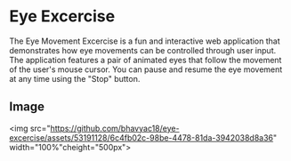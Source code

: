 # Eye Excercise
The Eye Movement Excercise is a fun and interactive web application that demonstrates how eye movements can be controlled through user input. The application features a pair of animated eyes that follow the movement of the user's mouse cursor. You can pause and resume the eye movement at any time using the "Stop" button.

## Image
<img src="https://github.com/bhavyac18/eye-excercise/assets/53191128/6c4fb02c-98be-4478-81da-3942038d8a36" width="100%"cheight="500px">
